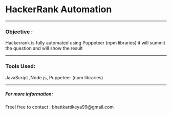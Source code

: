 <h1>HackerRank Automation</h1>
<hr>
 <h3> Objective : </h3>
Hackerrank is fully automated using  Puppeteer  (npm libraries) it will summit the question and will show the result 
  <hr>
  <h3> Tools Used: </h3>
  JavaScript ,Node.js, Puppeteer (npm libraries)
  <hr>
<h5>  For more information: </h5>
Freel free to contact : bhattkartikeya99@gmail.com
